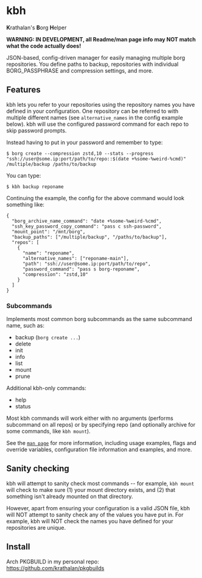 # kbh
**K**rathalan's **B**org **H**elper

**WARNING: IN DEVELOPMENT, all Readme/man page info may NOT match what the code actually does!**

JSON-based, config-driven manager for easily managing multiple borg repositories. You define paths to backup, repositories with individual BORG_PASSPHRASE and compression settings, and more.

## Features

kbh lets you refer to your repositories using the repository names you have defined in your configuration. One repository can be referred to with multiple different names (see `alternative_names` in the config example below). kbh will use the configured password command for each repo to skip password prompts. 

Instead having to put in your password and remember to type:

```
$ borg create --compression zstd,10 --stats --progress "ssh://user@some.ip:port/path/to/repo::$(date +%some-%weird-%cmd)" /multiple/backup /paths/to/backup
```

You can type:

```
$ kbh backup reponame
```

Continuing the example, the config for the above command would look something like:

```
{
  "borg_archive_name_command": "date +%some-%weird-%cmd",
  "ssh_key_password_copy_command": "pass c ssh-password",
  "mount_point": "/mnt/borg",
  "backup_paths": ["/multiple/backup", "/paths/to/backup"],
  "repos": [
    {
      "name": "reponame",
      "alternative_names": ["reponame-main"],
      "path": "ssh://user@some.ip:port/path/to/repo",
      "password_command": "pass s borg-reponame",
      "compression": "zstd,10"
    }
  ]
}
```

### Subcommands

Implements most common borg subcommands as the same subcommand name, such as:
- backup (`borg create ...`)
- delete
- init
- info
- list
- mount
- prune

Additional kbh-only commands:
- help
- status

Most kbh commands will work either with no arguments (performs subcommand on all repos) or by specifying repo (and optionally archive for some commands, like `kbh mount`).

See the [`man page`](kbh.1.scd) for more information, including usage examples, flags and override variables, configuration file information and examples, and more.

## Sanity checking

kbh will attempt to sanity check most commands -- for example, `kbh mount` will check to make sure (1) your mount directory exists, and (2) that something isn't already mounted on that directory.

However, apart from ensuring your configuration is a valid JSON file, kbh will NOT attempt to sanity check any of the values you have put in. For example, kbh will NOT check the names you have defined for your repositories are unique.

## Install

Arch PKGBUILD in my personal repo: https://github.com/krathalan/pkgbuilds